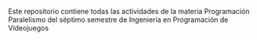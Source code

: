 Este repositorio contiene todas las actividades de la materia Programación Paralelismo del séptimo semestre de Ingeniería en Programación de Videojuegos
